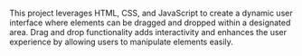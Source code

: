 This project leverages HTML, CSS, and JavaScript to create a dynamic user interface where elements can be dragged and dropped within a designated area. Drag and drop functionality adds interactivity and enhances the user experience by allowing users to manipulate elements easily.
